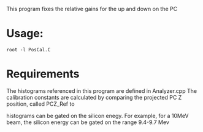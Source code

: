 This program fixes the relative gains for the up and down on the PC

# Usage: 
````
root -l PosCal.C
````

# Requirements

The histograms referenced in this program are defined in Analyzer.cpp
The calibration constants are calculated by comparing the projected PC Z position, called PCZ_Ref to 

histograms can be gated on the silicon enegy. For example, for a 10MeV beam, the silicon energy can be gated on the range 9.4-9.7 Mev

